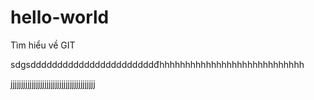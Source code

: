 # hello-world
Tìm hiểu về GIT

sdgsdddddddddddddddddddddddđhhhhhhhhhhhhhhhhhhhhhhhhhhhh

jjjjjjjjjjjjjjjjjjjjjjjjjjjjjjjjjjjjjjjj
